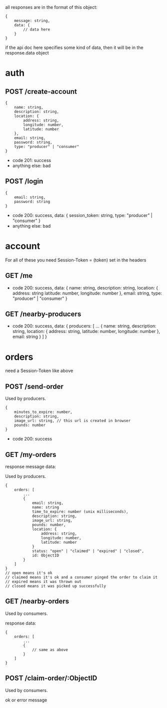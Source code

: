 all responses are in the format of this object:
```
{
    message: string,
    data: {
        // data here
    }
}
```
if the api doc here specifies some kind of data, then it will be in the response.data object

# auth

## POST /create-account

```
{
    name: string,
    description: string,
    location: {
        address: string,
        longitude: number,
        latitude: number
    },
    email: string,
    password: string,
    type: "producer" | "consumer"
}
```

- code 201: success
- anything else: bad

## POST /login

```
{
    email: string,
    password: string
}
```

- code 200: success, data: { session_token: string, type: "producer" | "consumer" }
- anything else: bad

# account

For all of these you need Session-Token = (token) set in the headers

## GET /me

- code 200: success, data: {
    name: string,
    description: string,
    location: {
        address: string
        latitude: number,
        longitude: number
    },
    email: string,
    type: "producer" | "consumer"
}

## GET /nearby-producers

- code 200: success, data: {
    producers: [
        ...
        {
            name: string,
            description: string,
            location: {
                address: string,
                latitude: number,
                longitude: number
            },
            email: string
        }
    ]
}

# orders

need a Session-Token like above

## POST /send-order

Used by producers.

```
{
    minutes_to_expire: number,
    description: string,
    image_url: string, // this url is created in browser
    pounds: number
}
```

- code 200: success

## GET /my-orders
response message data:

Used by producers.

```
{
    orders: [
        ...
        {
            email: string,
            name: string
            time_to_expire: number (unix milliseconds),
            description: string,
            image_url: string,
            pounds: number,
            location: {
                address: string,
                longitude: number,
                latitude: number
            }
            status: "open" | "claimed" | "expired" | "closed",
            id: ObjectID
        }
    ] 
}
// open means it's ok
// claimed means it's ok and a consumer pinged the order to claim it
// expired means it was thrown out
// closed means it was picked up successfully
```

## GET /nearby-orders

Used by consumers.

response data:
```
{
    orders: [
        ...
        {
            // same as above
        }
    ]
}
```

## POST /claim-order/:ObjectID

Used by consumers.

ok or error message
